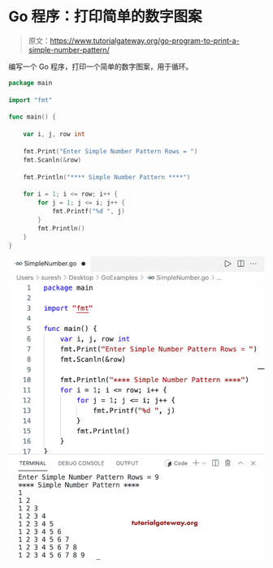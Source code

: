 # Go 程序：打印简单的数字图案

> 原文：<https://www.tutorialgateway.org/go-program-to-print-a-simple-number-pattern/>

编写一个 Go 程序，打印一个简单的数字图案，用于循环。

```go
package main

import "fmt"

func main() {

	var i, j, row int

	fmt.Print("Enter Simple Number Pattern Rows = ")
	fmt.Scanln(&row)

	fmt.Println("**** Simple Number Pattern ****")

	for i = 1; i <= row; i++ {
		for j = 1; j <= i; j++ {
			fmt.Printf("%d ", j)
		}
		fmt.Println()
	}
}
```

![Go Program to Print a Simple Number Pattern](img/f8db0d19504f9f2963fdff4b0f6024d7.png)